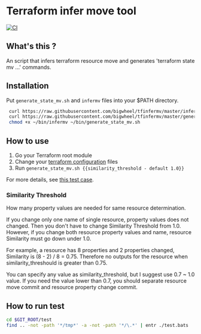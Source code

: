 # Terraform infer move tool

[![CI](https://github.com/bigwheel/tfinfermv/workflows/CI/badge.svg)](https://github.com/bigwheel/tfinfermv/actions?query=workflow%3ACI)

## What's this ?

An script that infers terraform resource move and generates 'terraform state mv ...' commands.

## Installation

Put `generate_state_mv.sh` and `infermv` files into your $PATH directory.

```bash
 curl https://raw.githubusercontent.com/bigwheel/tfinfermv/master/infermv -o ~/bin/infermv
 curl https://raw.githubusercontent.com/bigwheel/tfinfermv/master/generate_state_mv.sh -o ~/bin/generate_state_mv.sh
 chmod +x ~/bin/infermv ~/bin/generate_state_mv.sh
```

## How to use

1. Go your Terraform root module
1. Change your [terraform configuration](https://www.terraform.io/docs/glossary.html#terraform-configuration) files
1. Run `generate_state_mv.sh {{similarity_threshold - default 1.0}}`

For more details, see [this test case](https://github.com/bigwheel/tfinfermv/blob/f5d790a9/test/test.bats#L88-L94).

### Similarity Threshold

How many property values are needed for same resource determination.

If you change only one name of single resource, property values does not changed.
Then you don't have to change Similarity Threshold from 1.0.
However, if you change both resource property values and name,
resource Similarity must go down under 1.0.

For example, a resource has 8 properties and 2 properties changed,
Similarity is (8 - 2) / 8 = 0.75.
Therefore no outputs for the resource when similarity_threshould is greater than 0.75.

You can specify any value as similarity_threshold, but I suggest use 0.7 ~ 1.0 value.
If you need the value lower than 0.7, you should separate resource move commit and
resource property change commit.

## How to run test

```bash
cd $GIT_ROOT/test
find .. -not -path '*/tmp*' -a -not -path '*/\.*' | entr ./test.bats
```
